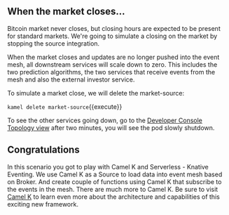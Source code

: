 ## When the market closes...

Bitcoin market never closes, but closing hours are expected to be present for standard markets. We're going to simulate a closing on the market by stopping the source integration.

When the market closes and updates are no longer pushed into the event mesh, all downstream services will scale down to zero. This includes the two prediction algorithms, the two services that receive events from the mesh and also the external investor service.

To simulate a market close, we will delete the market-source:

``kamel delete market-source``{{execute}}

To see the other services going down, go to the [Developer Console Topology view](https://console-openshift-console-[[HOST_SUBDOMAIN]]-443-[[KATACODA_HOST]].environments.katacoda.com/topology/ns/camel-knative/graph) after two minutes, you will see the pod slowly shutdown.

## Congratulations

In this scenario you got to play with Camel K and Serverless - Knative Eventing. We use Camel K as a Source to load data into event mesh based on Broker. And create couple of functions using Camel K that subscribe to the events in the mesh. There are much more to Camel K. Be sure to visit [Camel K](https://camel.apache.org/camel-k/latest/index.html) to learn even more about the architecture and capabilities of this exciting new framework.
